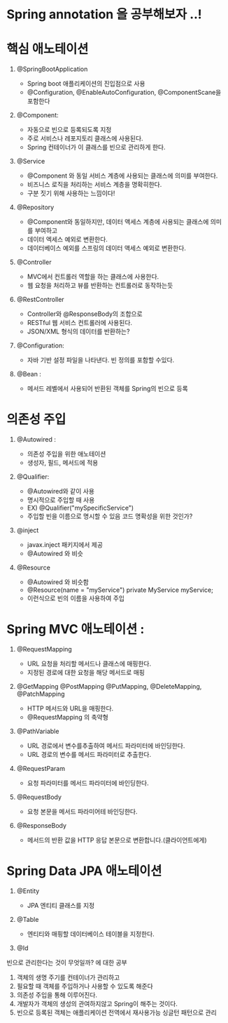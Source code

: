 
# Spring annotation 을 공부해보자 ..!

# 핵심 애노테이션

1. @SpringBootApplication 
   - Spring boot 애플리케이션의 진입점으로 사용 
   - @Configuration, @EnableAutoConfiguration, @ComponentScane을 포함한다

2. @Component:
    - 자동으로 빈으로 등록되도록 지정
    - 주로 서비스나 레포지토리 클래스에 사용된다.
    - Spring 컨테이너가 이 클래스를 빈으로 관리하게 한다. 

3. @Service 
   - @Component 와 동일 서비스 계층에 사용되는 클래스에 의미를 부여한다.
   - 비즈니스 로직을 처리하는 서비스 계층을 명확히한다. 
   - 구분 짓기 위해 사용하는 느낌이다!


4. @Repository
   - @Component와 동일하지만, 데이터 액세스 계층에 사용되는 클래스에 의미를 부여하고 
   - 데이터 엑세스 예외로 변환한다.
   - 데이터베이스 예외를 스프링의 데이터 액세스 예외로 변환한다.



5. @Controller 
   - MVC에서 컨트롤러 역할을 하는 클래스에 사용한다. 
   -  웹 요청을 처리하고 뷰를 반환하는 컨트롤러로 동작하는듯

6. @RestController
   - Controller와 @ResponseBody의 조합으로 
   - RESTful 웹 서비스 컨트롤러에 사용된다. 
   - JSON/XML 형식의 데이터를 반환하는? 

7. @Configuration: 
   - 자바 기반 설정 파일을 나타낸다. 빈 정의를 포함할 수있다.

8. @Bean :
   - 메서드 레벨에서 사용되어 반환된 객체를 Spring의 빈으로 등록


# 의존성 주입

1. @Autowired :
   - 의존성 주입을 위한 애노테이션 
   - 생성자, 필드, 메서드에 적용
   
2. @Qualifier:
   - @Autowired와 같이 사용 
   - 명시적으로 주입할 때 사용 
   - EX) @Qualifier("mySpecificService")
   - 주입할 빈을 이름으로 명시할 수 있음 코드 명확성을 위한 것인가?

3. @inject 
   - javax.inject 패키지에서 제공 
   - @Autowired 와 비슷

4. @Resource 
    - @Autowired 와 비슷함
    - @Resource(name = "myService")
      private MyService myService;
    - 이런식으로 빈의 이름을 사용하여 주입


# Spring MVC 애노테이션 :


1. @RequestMapping 
   - URL 요청을 처리할 메서드나 클래스에 매핑한다. 
   - 지정된 경로에 대한 요청을 해당 메서드로 매핑

2. @GetMapping @PostMapping @PutMapping, @DeleteMapping, @PatchMapping

    - HTTP 메서드와 URL을 매핑한다.
    - @RequestMapping 의 축약형

3. @PathVariable
   - URL 경로에서 변수를추출하여 메서드 파라미터에 바인딩한다. 
   - URL 경로의 변수를 메서드 파라미터로 추출한다.

4. @RequestParam
   - 요청 파라미터를 메서드 파라미터에 바인딩한다.

5. @RequestBody
   - 요청 본문을 메서드 파라미어테 바인딩한다.
   
6. @ResponseBody
   - 메서드의 반환 값을 HTTP 응답 본문으로 변환합니다.(클라이언트에게)

# Spring Data JPA 애노테이션


1. @Entity
   - JPA 엔티티 클래스를 지정 


2. @Table 
   - 엔티티와 매핑할 데이터베이스 테이블을 지정한다.
   

3. @Id




빈으로 관리한다는 것이 무엇일까? 에 대한 공부

1. 객체의 생명 주기를 컨테이너가 관리하고 
2. 필요할 때 객체를 주입하거나 사용할 수 있도록 해준다
3. 의존성 주입을 통해 이루어진다. 
4. 개발자가 객체의 생성의 관여하지않고 Spring이 해주는 것이다.
5. 빈으로 등록된 객체는 애플리케이션 전역에서 재사용가능 싱글턴 패턴으로 관리


